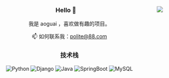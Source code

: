 <div align="center">
  <img align='right' src="https://github-readme-stats.vercel.app/api?username=aoguai&show_icons=true&theme=tokyonight">

  ### Hello 👋

  我是 aoguai ，喜欢做有趣的项目。

  📫 如何联系我：polite@88.com
</div>

<div align="center">
  
  ### 技术栈

  ![Python](https://img.shields.io/badge/-Python-192133?style=flat-square&logo=python&logoColor=white)
  ![Django](https://img.shields.io/badge/-Django-192133?style=flat-square&logo=figma&logoColor=white)
  ![Java](https://img.shields.io/badge/-Java-192133?style=flat-square&logo=java&logoColor=white)
  ![SpringBoot](https://img.shields.io/badge/-SpringBoot-192133?style=flat-square&logo=SpringBoot&logoColor=white)
  ![MySQL](https://img.shields.io/badge/-MySQL-192133?style=flat-square&logo=mysql&logoColor=white)
</div>
